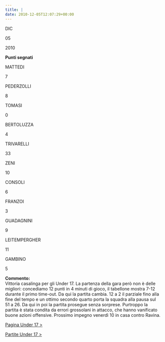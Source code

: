 ```yaml
---
title: |
date: 2010-12-05T12:07:29+00:00
---
```

DIC

05

2010

**Punti segnati**

MATTEDI

7

PEDERZOLLI

8

TOMASI

0

BERTOLUZZA

4

TRIVARELLI

33

ZENI

10

CONSOLI

6

FRANZOI

3

GUADAGNINI

9

LEITEMPERGHER

11

GAMBINO

5

**Commento:**  
Vittoria casalinga per gli Under 17. La partenza della gara però non è delle migliori: concediamo 12 punti in 4 minuti di gioco, il tabellone mostra 7-12 durante il primo time-out. Da qui la partita cambia. 12 a 2 il parziale fino alla fine del tempo e un ottimo secondo quarto porta la squadra alla pausa sul 51 a 26. Da qui in poi la partita prosegue senza sorprese. Purtroppo la partita è stata condita da errori grossolani in attacco, che hanno vanificato buone azioni offensive. Prossimo impegno venerdì 10 in casa contro Ravina.

[Pagina Under 17 >](http://www.basketgardolo.it/under-17)

[Partite Under 17 >](http://www.basketgardolo.it/?tag=under-17&cat=11)